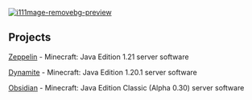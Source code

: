[![i111mage-removebg-preview](https://github.com/ZeppelinMC/Zeppelin/assets/84847714/299c803e-ff30-46fb-ba56-a752e365307d)](https://github.com/ZeppelinMC/Zeppelin)
## Projects
[Zeppelin](https://github.com/ZeppelinMC/Zeppelin) - Minecraft: Java Edition 1.21 server software

[Dynamite](https://github.com/ZeppelinMC/Dynamite) - Minecraft: Java Edition 1.20.1 server software

[Obsidian](https://github.com/ZeppelinMC/Obsidian) - Minecraft: Java Edition Classic (Alpha 0.30) server software
